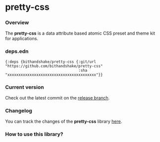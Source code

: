 
# pretty-css

### Overview

The <strong>pretty-css</strong> is a data attribute based atomic CSS preset and
theme kit for applications.

### deps.edn

```
{:deps {bithandshake/pretty-css {:git/url "https://github.com/bithandshake/pretty-css"
                                 :sha     "xxxxxxxxxxxxxxxxxxxxxxxxxxxxxxxxxxxxxxxx"}}
```

### Current version

Check out the latest commit on the [release branch](https://github.com/bithandshake/pretty-css/tree/release).

### Changelog

You can track the changes of the <strong>pretty-css</strong> library [here](CHANGES.md).

### How to use this library?
